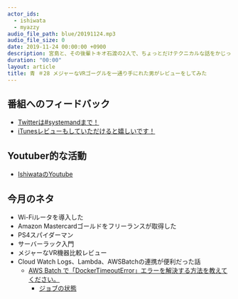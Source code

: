 ```yaml
---
actor_ids:
  - ishiwata
  - myazzy
audio_file_path: blue/20191124.mp3
audio_file_size: 0
date: 2019-11-24 00:00:00 +0900
description: 宮島と、その後輩トキオ石渡の2人で、ちょっとだけテクニカルな話をかじっちゃおう！という趣旨で始めた、systemand.onlineのサブチャンネル青です。
duration: "00:00"
layout: article
title: 青 ＃28 メジャーなVRゴーグルを一通り手にれた男がレビューをしてみた
---
```

## 番組へのフィードバック
* [Twitterは#systemandまで！](https://twitter.com/search?q=%23systemand)
* [iTunesレビューもしていただけると嬉しいです！](https://itunes.apple.com/jp/podcast/systemand-online/id1205168408?mt=2)

## Youtuber的な活動
* [IshiwataのYoutube](https://www.youtube.com/channel/UC0dN6GcdwpQA-WdSfI2tmZQ)

## 今月のネタ
* Wi-Fiルータを導入した
* Amazon Mastercardゴールドをフリーランスが取得した
* PS4スパイダーマン
* サーバーラック入門
* メジャーなVR機器比較レビュー
* Cloud Watch Logs、Lambda、AWSBatchの連携が便利だった話
  * [AWS Batch で「DockerTimeoutError」エラーを解決する方法を教えてください。](https://aws.amazon.com/jp/premiumsupport/knowledge-center/batch-docker-timeout-error/)
    * [ジョブの状態](https://docs.aws.amazon.com/ja_jp/batch/latest/userguide/job_states.html)

